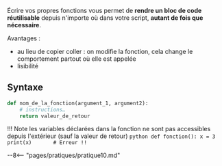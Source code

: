 Écrire vos propres fonctions vous permet de __rendre un bloc de code réutilisable__ depuis n'importe où dans votre script, __autant de fois que nécessaire__.

Avantages :
* au lieu de copier coller : on modifie la fonction, cela change le comportement partout où elle est appelée
* lisibilité

## Syntaxe

```python
def nom_de_la_fonction(argument_1, argument2):
	# instructions…
	return valeur_de_retour
```

!!! Note
    les variables déclarées dans la fonction ne sont pas accessibles depuis l'extérieur (sauf la valeur de retour)
    ```python
    def fonction():
    	x = 3
    print(x)	   # Erreur !!
    ```

--8<-- "pages/pratiques/pratique10.md"